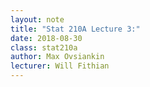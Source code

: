 ```yaml
---
layout: note
title: "Stat 210A Lecture 3:"
date: 2018-08-30
class: stat210a
author: Max Ovsiankin
lecturer: Will Fithian
---
```

